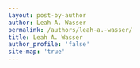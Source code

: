 ```yaml
---
layout: post-by-author
author: Leah A. Wasser
permalink: /authors/leah-a.-wasser/
title: Leah A. Wasser
author_profile: 'false'
site-map: 'true'
---
```

